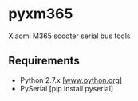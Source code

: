 # pyxm365
Xiaomi M365 scooter serial bus tools

## Requirements
* Python 2.7.x [www.python.org]
* PySerial [pip install pyserial]
